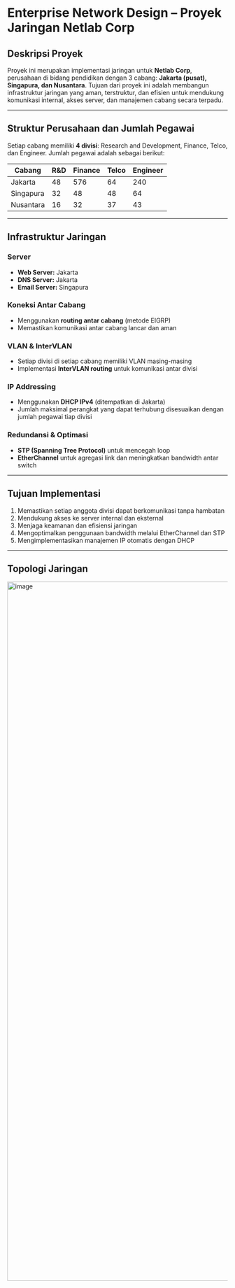 # Enterprise Network Design – Proyek Jaringan Netlab Corp

## Deskripsi Proyek
Proyek ini merupakan implementasi jaringan untuk **Netlab Corp**, perusahaan di bidang pendidikan dengan 3 cabang: **Jakarta (pusat), Singapura, dan Nusantara**. Tujuan dari proyek ini adalah membangun infrastruktur jaringan yang aman, terstruktur, dan efisien untuk mendukung komunikasi internal, akses server, dan manajemen cabang secara terpadu.

---

## Struktur Perusahaan dan Jumlah Pegawai
Setiap cabang memiliki **4 divisi**: Research and Development, Finance, Telco, dan Engineer. Jumlah pegawai adalah sebagai berikut:

| Cabang       | R&D        | Finance     | Telco       | Engineer    |
|--------------|------------|-------------|-------------|-------------|
| Jakarta      | 48         | 576         | 64          | 240         |
| Singapura    | 32         | 48          | 48          | 64          |
| Nusantara    | 16         | 32          | 37          | 43          |

---

## Infrastruktur Jaringan

### Server
- **Web Server:** Jakarta
- **DNS Server:** Jakarta
- **Email Server:** Singapura

### Koneksi Antar Cabang
- Menggunakan **routing antar cabang** (metode EIGRP)
- Memastikan komunikasi antar cabang lancar dan aman

### VLAN & InterVLAN
- Setiap divisi di setiap cabang memiliki VLAN masing-masing
- Implementasi **InterVLAN routing** untuk komunikasi antar divisi

### IP Addressing
- Menggunakan **DHCP IPv4** (ditempatkan di Jakarta)
- Jumlah maksimal perangkat yang dapat terhubung disesuaikan dengan jumlah pegawai tiap divisi

### Redundansi & Optimasi
- **STP (Spanning Tree Protocol)** untuk mencegah loop
- **EtherChannel** untuk agregasi link dan meningkatkan bandwidth antar switch

---

## Tujuan Implementasi
1. Memastikan setiap anggota divisi dapat berkomunikasi tanpa hambatan
2. Mendukung akses ke server internal dan eksternal
3. Menjaga keamanan dan efisiensi jaringan
4. Mengoptimalkan penggunaan bandwidth melalui EtherChannel dan STP
5. Mengimplementasikan manajemen IP otomatis dengan DHCP

---

## Topologi Jaringan
<img width="2409" height="1599" alt="image" src="https://github.com/user-attachments/assets/17df659d-2c61-4539-a31b-077291c79cde" />

